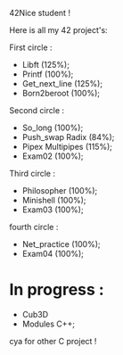 42Nice student !

Here is all my 42 project's:

First circle :

- Libft (125%);
- Printf (100%);
- Get_next_line (125%);
- Born2beroot (100%);

Second circle :

- So_long (100%);
- Push_swap Radix (84%);
- Pipex Multipipes (115%);
- Exam02 (100%);

Third circle : 

- Philosopher (100%);
- Minishell (100%);
- Exam03 (100%);

fourth circle :

- Net_practice (100%);
- Exam04 (100%);


# In progress :

- Cub3D
- Modules C++;

cya for other C project ! 
